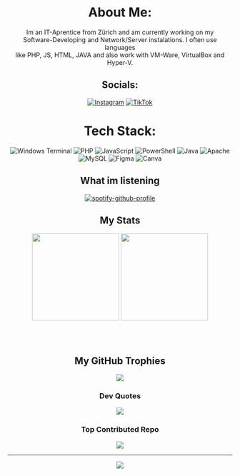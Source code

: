 <div align="center">
  
# About Me:
Im an IT-Aprentice from Zürich and am currently working on my <br>Software-Developing and Network/Server instalations. I often use languages<br>like PHP, JS, HTML, JAVA and also work with VM-Ware, VirtualBox and Hyper-V.


## Socials:
[![Instagram](https://img.shields.io/badge/Instagram-%23E4405F.svg?logo=Instagram&logoColor=white)](https://instagram.com/aleks._50) [![TikTok](https://img.shields.io/badge/TikTok-%23000000.svg?logo=TikTok&logoColor=white)](https://tiktok.com/@aleks_..zh) 



# Tech Stack:
![Windows Terminal](https://img.shields.io/badge/Windows%20Terminal-%234D4D4D.svg?style=flat&logo=windows-terminal&logoColor=white) ![PHP](https://img.shields.io/badge/php-%23777BB4.svg?style=flat&logo=php&logoColor=white) ![JavaScript](https://img.shields.io/badge/javascript-%23323330.svg?style=flat&logo=javascript&logoColor=%23F7DF1E) ![PowerShell](https://img.shields.io/badge/PowerShell-%235391FE.svg?style=flat&logo=powershell&logoColor=white) ![Java](https://img.shields.io/badge/java-%23ED8B00.svg?style=flat&logo=openjdk&logoColor=white) ![Apache](https://img.shields.io/badge/apache-%23D42029.svg?style=flat&logo=apache&logoColor=white) ![MySQL](https://img.shields.io/badge/mysql-4479A1.svg?style=flat&logo=mysql&logoColor=white) ![Figma](https://img.shields.io/badge/figma-%23F24E1E.svg?style=flat&logo=figma&logoColor=white) ![Canva](https://img.shields.io/badge/Canva-%2300C4CC.svg?style=flat&logo=Canva&logoColor=white)



## What im listening
[![spotify-github-profile](https://spotify-github-profile.kittinanx.com/api/view?uid=aleks.jacovic&cover_image=true&theme=default&show_offline=false&background_color=121212&interchange=true&bar_color=53b14f&bar_color_cover=false)](https://github.com/kittinan/spotify-github-profile)



## My Stats
<p align="center">
<img src="https://github-readme-stats.vercel.app/api?username=AJZ50&show_icons=true&theme=dark&hide_border=true" height="195px"/>
<img src="https://github-readme-stats.vercel.app/api/top-langs/?username=AJZ50&layout=donut&theme=dark&hide_border=true" height="195px"/>
</p>
<br>
<p align="center">
<img src="https://komarev.com/ghpvc/?username=propertyinegypt&style=for-the-badge&color=151515" alt="" />
</p>

## My GitHub Trophies
![](https://github-profile-trophy.vercel.app/?username=AJZ50&theme=gotham&no-frame=false&no-bg=true&margin-w=4)

### Dev Quotes
![](https://quotes-github-readme.vercel.app/api?type=horizontal&theme=tokyonight)

### Top Contributed Repo
![](https://github-contributor-stats.vercel.app/api?username=AJZ50&limit=5&theme=gotham&combine_all_yearly_contributions=true)

---
[![](https://visitcount.itsvg.in/api?id=AJZ50&icon=5&color=1)](https://visitcount.itsvg.in)


</div>








<!-- Proudly created with GPRM ( https://gprm.itsvg.in ) -->
